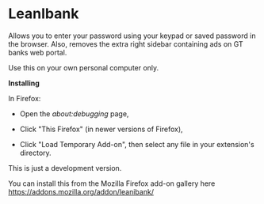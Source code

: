 # LeanIbank
Allows you to enter your password using your keypad or saved password in the browser.
Also, removes the extra right sidebar containing ads on GT banks web portal. 

Use this on your own personal computer only.

**Installing**

In Firefox: 
* Open the *about:debugging* page, 

* Click "This Firefox" (in newer versions of Firefox), 

* Click "Load Temporary Add-on", then select any file in your extension's directory.

This is just a development version.

You can install this from the Mozilla Firefox add-on gallery here https://addons.mozilla.org/addon/leanibank/
